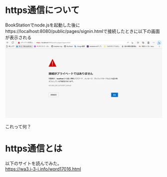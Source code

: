 # https通信について  

BookStationでnode.jsを起動した後に  
https://localhost:8080/public/pages/signin.htmlで接続したときに以下の画面が表示される  
![img](./img/2.png)  

これって何？  

# https通信とは  

以下のサイトを読んでみた。  
https://wa3.i-3-i.info/word17016.html  

